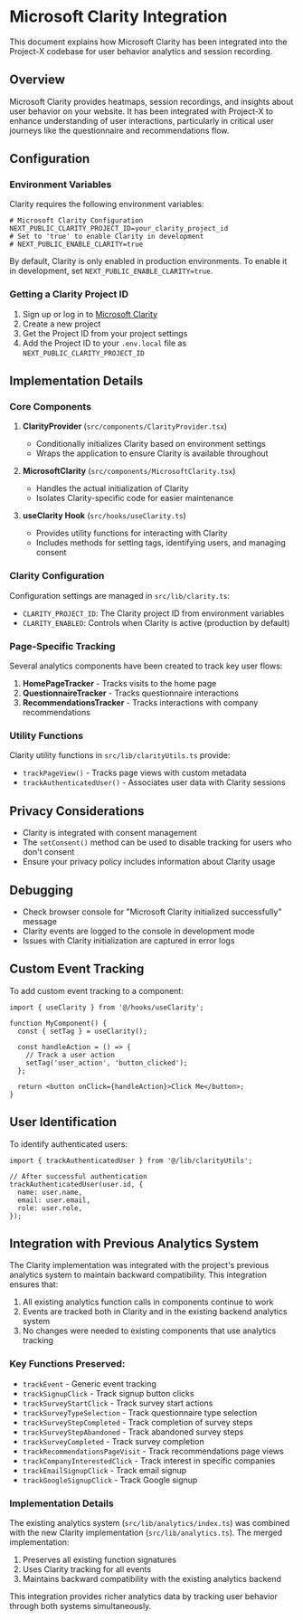 # Microsoft Clarity Integration

This document explains how Microsoft Clarity has been integrated into the Project-X codebase for user behavior analytics and session recording.

## Overview

Microsoft Clarity provides heatmaps, session recordings, and insights about user behavior on your website. It has been integrated with Project-X to enhance understanding of user interactions, particularly in critical user journeys like the questionnaire and recommendations flow.

## Configuration

### Environment Variables

Clarity requires the following environment variables:

```
# Microsoft Clarity Configuration
NEXT_PUBLIC_CLARITY_PROJECT_ID=your_clarity_project_id
# Set to 'true' to enable Clarity in development
# NEXT_PUBLIC_ENABLE_CLARITY=true
```

By default, Clarity is only enabled in production environments. To enable it in development, set `NEXT_PUBLIC_ENABLE_CLARITY=true`.

### Getting a Clarity Project ID

1. Sign up or log in to [Microsoft Clarity](https://clarity.microsoft.com/)
2. Create a new project
3. Get the Project ID from your project settings
4. Add the Project ID to your `.env.local` file as `NEXT_PUBLIC_CLARITY_PROJECT_ID`

## Implementation Details

### Core Components

1. **ClarityProvider** (`src/components/ClarityProvider.tsx`)

   - Conditionally initializes Clarity based on environment settings
   - Wraps the application to ensure Clarity is available throughout

2. **MicrosoftClarity** (`src/components/MicrosoftClarity.tsx`)

   - Handles the actual initialization of Clarity
   - Isolates Clarity-specific code for easier maintenance

3. **useClarity Hook** (`src/hooks/useClarity.ts`)
   - Provides utility functions for interacting with Clarity
   - Includes methods for setting tags, identifying users, and managing consent

### Clarity Configuration

Configuration settings are managed in `src/lib/clarity.ts`:

- `CLARITY_PROJECT_ID`: The Clarity project ID from environment variables
- `CLARITY_ENABLED`: Controls when Clarity is active (production by default)

### Page-Specific Tracking

Several analytics components have been created to track key user flows:

1. **HomePageTracker** - Tracks visits to the home page
2. **QuestionnaireTracker** - Tracks questionnaire interactions
3. **RecommendationsTracker** - Tracks interactions with company recommendations

### Utility Functions

Clarity utility functions in `src/lib/clarityUtils.ts` provide:

- `trackPageView()` - Tracks page views with custom metadata
- `trackAuthenticatedUser()` - Associates user data with Clarity sessions

## Privacy Considerations

- Clarity is integrated with consent management
- The `setConsent()` method can be used to disable tracking for users who don't consent
- Ensure your privacy policy includes information about Clarity usage

## Debugging

- Check browser console for "Microsoft Clarity initialized successfully" message
- Clarity events are logged to the console in development mode
- Issues with Clarity initialization are captured in error logs

## Custom Event Tracking

To add custom event tracking to a component:

```tsx
import { useClarity } from '@/hooks/useClarity';

function MyComponent() {
  const { setTag } = useClarity();

  const handleAction = () => {
    // Track a user action
    setTag('user_action', 'button_clicked');
  };

  return <button onClick={handleAction}>Click Me</button>;
}
```

## User Identification

To identify authenticated users:

```tsx
import { trackAuthenticatedUser } from '@/lib/clarityUtils';

// After successful authentication
trackAuthenticatedUser(user.id, {
  name: user.name,
  email: user.email,
  role: user.role,
});
```

## Integration with Previous Analytics System

The Clarity implementation was integrated with the project's previous analytics system to maintain backward compatibility. This integration ensures that:

1. All existing analytics function calls in components continue to work
2. Events are tracked both in Clarity and in the existing backend analytics system
3. No changes were needed to existing components that use analytics tracking

### Key Functions Preserved:

- `trackEvent` - Generic event tracking
- `trackSignupClick` - Track signup button clicks
- `trackSurveyStartClick` - Track survey start actions
- `trackSurveyTypeSelection` - Track questionnaire type selection
- `trackSurveyStepCompleted` - Track completion of survey steps
- `trackSurveyStepAbandoned` - Track abandoned survey steps
- `trackSurveyCompleted` - Track survey completion
- `trackRecommendationsPageVisit` - Track recommendations page views
- `trackCompanyInterestedClick` - Track interest in specific companies
- `trackEmailSignupClick` - Track email signup
- `trackGoogleSignupClick` - Track Google signup

### Implementation Details

The existing analytics system (`src/lib/analytics/index.ts`) was combined with the new Clarity implementation (`src/lib/analytics.ts`). The merged implementation:

1. Preserves all existing function signatures
2. Uses Clarity tracking for all events
3. Maintains backward compatibility with the existing analytics backend

This integration provides richer analytics data by tracking user behavior through both systems simultaneously.
